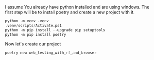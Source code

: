 I assume You already have python installed and are using windows. The first step will be to install poetry and create a new project with it.
```python
python -m venv .venv
.venv/scripts/Activate.ps1
python -m pip install --upgrade pip setuptools
python -m pip install poetry
```

Now let's create our project

`poetry new web_testing_with_rf_and_browser`

